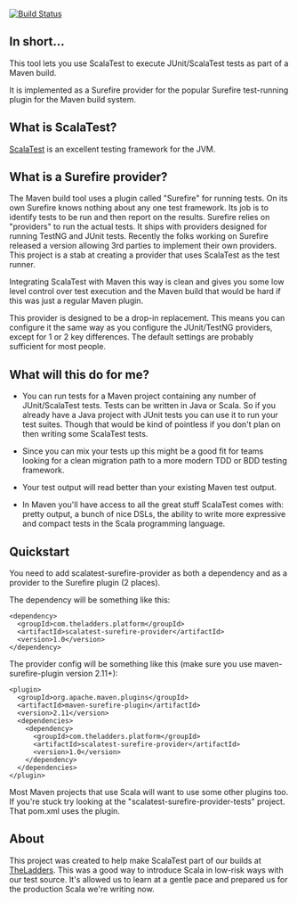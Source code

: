 [![Build Status](https://secure.travis-ci.org/TheLadders/scalatest-surefire-provider.png?branch=master)](http://travis-ci.org/TheLadders/scalatest-surefire-provider)

## In short...
This tool lets you use ScalaTest to execute JUnit/ScalaTest tests as part of a Maven build.

It is implemented as a Surefire provider for the popular Surefire test-running plugin for the Maven build system.

## What is ScalaTest?
[ScalaTest](http://http://www.scalatest.org/) is an excellent testing framework for the JVM.

## What is a Surefire provider?
The Maven build tool uses a plugin called "Surefire" for running tests.  On its own Surefire knows nothing about
any one test framework.  Its job is to identify tests to be run and then report on the results.  Surefire relies
on "providers" to run the actual tests.  It ships with providers designed for running TestNG and JUnit tests.  Recently
the folks working on Surefire released a version allowing 3rd parties to implement their own providers.  This project is
a stab at creating a provider that uses ScalaTest as the test runner.

Integrating ScalaTest with Maven this way is clean and gives you some low level control over test
execution and the Maven build that would be hard if this was just a regular Maven plugin.

This provider is designed to be a drop-in replacement.  This means you can configure it the same way
as you configure the JUnit/TestNG providers, except for 1 or 2 key differences.  The default settings
are probably sufficient for most people.

## What will this do for me?

- You can run tests for a Maven project containing any number of JUnit/ScalaTest tests.  Tests can be written
  in Java or Scala.  So if you already have a Java project with JUnit tests you can use it to run your test suites.  Though
  that would be kind of pointless if you don't plan on then writing some ScalaTest tests.

- Since you can mix your tests up this might be a good fit for teams looking for a clean migration path to a more modern TDD or BDD
  testing framework.

- Your test output will read better than your existing Maven test output.

- In Maven you'll have access to all the great stuff ScalaTest comes with: pretty output, a bunch of nice DSLs, the ability to write
  more expressive and compact tests in the Scala programming language.

## Quickstart
You need to add scalatest-surefire-provider as both a dependency and as a provider to the Surefire plugin (2 places).

The dependency will be something like this:

    <dependency>
      <groupId>com.theladders.platform</groupId>
      <artifactId>scalatest-surefire-provider</artifactId>
      <version>1.0</version>
    </dependency>

The provider config will be something like this (make sure you use maven-surefire-plugin version 2.11+):

    <plugin>
      <groupId>org.apache.maven.plugins</groupId>
      <artifactId>maven-surefire-plugin</artifactId>
      <version>2.11</version>
      <dependencies>
        <dependency>
          <groupId>com.theladders.platform</groupId>
          <artifactId>scalatest-surefire-provider</artifactId>
          <version>1.0</version>
        </dependency>
      </dependencies>
    </plugin>

Most Maven projects that use Scala will want to use some other plugins too. If you're stuck try
looking at the "scalatest-surefire-provider-tests" project.  That pom.xml uses the plugin.

## About
This project was created to help make ScalaTest part of our builds at [TheLadders](http://www.theladders.com).
This was a good way to introduce Scala in low-risk ways with our test source.
It's allowed us to learn at a gentle pace and prepared us for the production Scala we're writing now.

